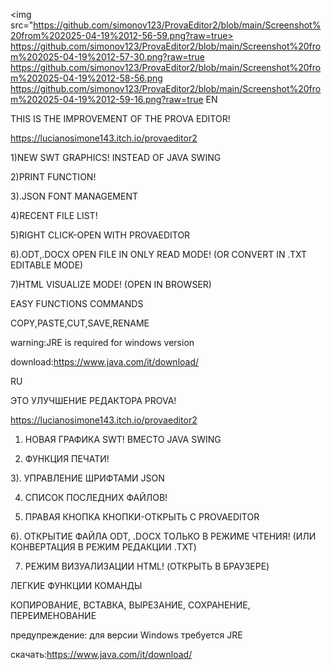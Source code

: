 <img src="https://github.com/simonov123/ProvaEditor2/blob/main/Screenshot%20from%202025-04-19%2012-56-59.png?raw=true>
https://github.com/simonov123/ProvaEditor2/blob/main/Screenshot%20from%202025-04-19%2012-57-30.png?raw=true
https://github.com/simonov123/ProvaEditor2/blob/main/Screenshot%20from%202025-04-19%2012-58-56.png
https://github.com/simonov123/ProvaEditor2/blob/main/Screenshot%20from%202025-04-19%2012-59-16.png?raw=true
EN

THIS IS THE IMPROVEMENT OF THE PROVA EDITOR!

https://lucianosimone143.itch.io/provaeditor2

1)NEW SWT GRAPHICS! INSTEAD OF JAVA SWING

2)PRINT FUNCTION!

3).JSON FONT MANAGEMENT

4)RECENT FILE LIST!

5)RIGHT CLICK-OPEN WITH PROVAEDITOR

6).ODT,.DOCX OPEN FILE IN ONLY READ MODE! (OR CONVERT IN .TXT EDITABLE MODE)

7)HTML VISUALIZE MODE! (OPEN IN BROWSER)

EASY FUNCTIONS COMMANDS

COPY,PASTE,CUT,SAVE,RENAME

warning:JRE is required for windows version

download:https://www.java.com/it/download/


RU

ЭТО УЛУЧШЕНИЕ РЕДАКТОРА PROVA!

https://lucianosimone143.itch.io/provaeditor2

1) НОВАЯ ГРАФИКА SWT! ВМЕСТО JAVA SWING

2) ФУНКЦИЯ ПЕЧАТИ!

3). УПРАВЛЕНИЕ ШРИФТАМИ JSON

4) СПИСОК ПОСЛЕДНИХ ФАЙЛОВ!

5) ПРАВАЯ КНОПКА КНОПКИ-ОТКРЫТЬ С PROVAEDITOR

6). ОТКРЫТИЕ ФАЙЛА ODT, .DOCX ТОЛЬКО В РЕЖИМЕ ЧТЕНИЯ! (ИЛИ КОНВЕРТАЦИЯ В РЕЖИМ РЕДАКЦИИ .TXT)

7) РЕЖИМ ВИЗУАЛИЗАЦИИ HTML! (ОТКРЫТЬ В БРАУЗЕРЕ)

ЛЕГКИЕ ФУНКЦИИ КОМАНДЫ

КОПИРОВАНИЕ, ВСТАВКА, ВЫРЕЗАНИЕ, СОХРАНЕНИЕ, ПЕРЕИМЕНОВАНИЕ

предупреждение: для версии Windows требуется JRE

скачать:https://www.java.com/it/download/

